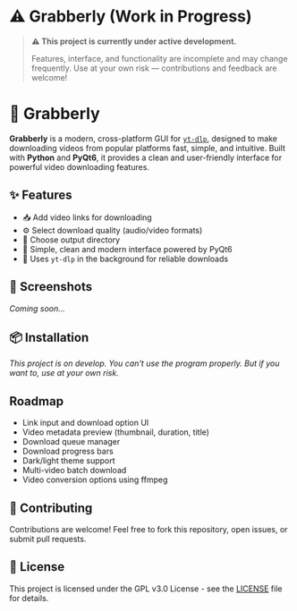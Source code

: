 # ⚠️ Grabberly (Work in Progress)

> **⚠️ This project is currently under active development.**
>
> Features, interface, and functionality are incomplete and may change frequently.
> Use at your own risk — contributions and feedback are welcome!
# 🎥 Grabberly

**Grabberly** is a modern, cross-platform GUI for [`yt-dlp`](https://github.com/yt-dlp/yt-dlp), designed to make downloading videos from popular platforms fast, simple, and intuitive. Built with **Python** and **PyQt6**, it provides a clean and user-friendly interface for powerful video downloading features.
## ✨ Features

- 📥 Add video links for downloading
- ⚙️ Select download quality (audio/video formats)
- 📁 Choose output directory
- 🚀 Simple, clean and modern interface powered by PyQt6
- 🔗 Uses `yt-dlp` in the background for reliable downloads
## 📸 Screenshots

*Coming soon...*

## 📦 Installation

*This project is on develop. You can't use the program properly. But if you want to, use at your own risk.*
## Roadmap

- Link input and download option UI
- Video metadata preview (thumbnail, duration, title)
- Download queue manager
- Download progress bars
- Dark/light theme support
- Multi-video batch download
- Video conversion options using ffmpeg
## 🤝 Contributing

Contributions are welcome!
Feel free to fork this repository, open issues, or submit pull requests.

## 📖 License

This project is licensed under the GPL v3.0 License - see the [LICENSE](https://github.com/SlackerBahadir/grabberly/blob/main/LICENSE) file for details.
